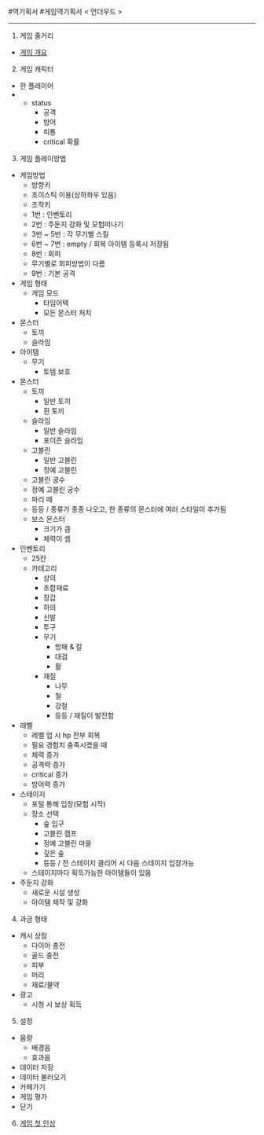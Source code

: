 #역기획서 #게임역기획서
< 언더우드 >

* * *
1. 게임 줄거리
 * [게임 개요](https://github.com/0inhae0/eight-color-bird/blob/master/%EC%96%B8%EB%8D%94%EC%9A%B0%EB%93%9C_%EA%B2%8C%EC%9E%84%EA%B0%9C%EC%9A%94.md)
 
2. 게임 캐릭터
* 한 플레이어
* 
  * status
    * 공격
    * 방어
    * 피통
    * critical 확률

3. 게임 플레이방법
* 게임방법
  * 방향키
   * 조이스틱 이용(상하좌우 있음)
  * 조작키
   * 1번 : 인벤토리
   * 2번 : 주둔지 강화 및 모험떠나기
   * 3번 ~ 5번 : 각 무기별 스킬
   * 6번 ~ 7번 : empty / 회복 아이템 등록시 저장됨
   * 8번 : 회피
    * 무기별로 회피방법이 다름
   * 9번 : 기본 공격
* 게임 형태
  * 게임 모드
    * 타임어택
    * 모든 몬스터 처치
* 몬스터
  * 토끼
  * 슬라임
* 아이템
  * 무기
    * 토템 보호
* 몬스터
  * 토끼
    * 일반 토끼
    * 흰 토끼
  * 슬라임
    * 일반 슬라임
    * 포이즌 슬라임
  * 고블린
    * 일반 고블린
    * 정예 고블린
  * 고블린 궁수
  * 정예 고블린 궁수
  * 파리 떼
  * 등등 / 종류가 종종 나오고, 한 종류의 몬스터에 여러 스타일이 추가됨
  * 보스 몬스터
    * 크기가 큼
    * 체력이 셈
* 인벤토리
  * 25칸
  * 카테고리
    * 상의
    * 조합재료
    * 장갑
    * 하의
    * 신발
    * 투구
    * 무기
      * 방패 & 칼
      * 대검
      * 활
    * 재질
      * 나무
      * 철
      * 강철
      * 등등 / 재질이 발전함
* 레벨
  * 레벨 업 시 hp 전부 회복
  * 필요 경험치 충족시켰을 때
  * 체력 증가
  * 공격력 증가
  * critical 증가
  * 방어력 증가
* 스테이지
  * 포털 통해 입장(모험 시작)
  * 장소 선택
    * 숲 입구
    * 고블린 캠프
    * 정예 고블린 마을
    * 깊은 숲
    * 등등 / 전 스테이지 클리어 시 다음 스테이지 입장가능
  * 스테이지마다 획득가능한 아이템들이 있음
* 주둔지 강화
  * 새로운 시설 생성
  * 아이템 제작 및 강화

4. 과금 형태
* 캐시 상점
  * 다이아 충전
  * 골드 충전
  * 피부
  * 머리
  * 재료/물약
* 광고
  * 시청 시 보상 획득

5. 설정
* 음량
  * 배경음
  * 효과음
* 데이터 저장
* 데이터 불러오기
* 카페가기
* 게임 평가
* 닫기

6. [게임 첫 인상](https://github.com/0inhae0/eight-color-bird/blob/master/%EC%B2%AB%EC%9D%B8%EC%83%81.md)
